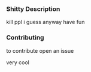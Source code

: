 ### Shitty Description
kill ppl i guess
anyway have fun

### Contributing
to contribute open an issue






very cool
